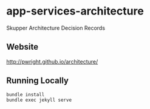 # app-services-architecture


Skupper Architecture Decision Records

## Website

http://pwright.github.io/architecture/


## Running Locally

```
bundle install
bundle exec jekyll serve
```
